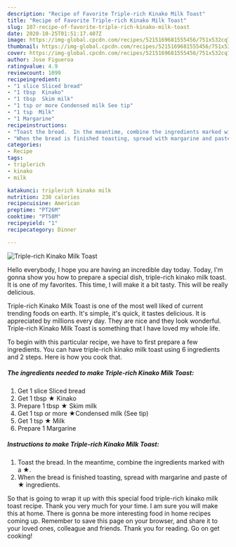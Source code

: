 ```yaml
---
description: "Recipe of Favorite Triple-rich Kinako Milk Toast"
title: "Recipe of Favorite Triple-rich Kinako Milk Toast"
slug: 107-recipe-of-favorite-triple-rich-kinako-milk-toast
date: 2020-10-25T01:51:17.407Z
image: https://img-global.cpcdn.com/recipes/5215169681555456/751x532cq70/triple-rich-kinako-milk-toast-recipe-main-photo.jpg
thumbnail: https://img-global.cpcdn.com/recipes/5215169681555456/751x532cq70/triple-rich-kinako-milk-toast-recipe-main-photo.jpg
cover: https://img-global.cpcdn.com/recipes/5215169681555456/751x532cq70/triple-rich-kinako-milk-toast-recipe-main-photo.jpg
author: Jose Figueroa
ratingvalue: 4.9
reviewcount: 1099
recipeingredient:
- "1 slice Sliced bread"
- "1 tbsp  Kinako"
- "1 tbsp  Skim milk"
- "1 tsp or more Condensed milk See tip"
- "1 tsp  Milk"
- "1 Margarine"
recipeinstructions:
- "Toast the bread.  In the meantime, combine the ingredients marked with a ★."
- "When the bread is finished toasting, spread with margarine and paste of ★ ingredients."
categories:
- Recipe
tags:
- triplerich
- kinako
- milk

katakunci: triplerich kinako milk 
nutrition: 238 calories
recipecuisine: American
preptime: "PT26M"
cooktime: "PT58M"
recipeyield: "1"
recipecategory: Dinner

---
```



![Triple-rich Kinako Milk Toast](https://img-global.cpcdn.com/recipes/5215169681555456/751x532cq70/triple-rich-kinako-milk-toast-recipe-main-photo.jpg)

Hello everybody, I hope you are having an incredible day today. Today, I'm gonna show you how to prepare a special dish, triple-rich kinako milk toast. It is one of my favorites. This time, I will make it a bit tasty. This will be really delicious.



Triple-rich Kinako Milk Toast is one of the most well liked of current trending foods on earth. It's simple, it's quick, it tastes delicious. It is appreciated by millions every day. They are nice and they look wonderful. Triple-rich Kinako Milk Toast is something that I have loved my whole life.


To begin with this particular recipe, we have to first prepare a few ingredients. You can have triple-rich kinako milk toast using 6 ingredients and 2 steps. Here is how you cook that.

<!--inarticleads1-->

##### The ingredients needed to make Triple-rich Kinako Milk Toast:

1. Get 1 slice Sliced bread
1. Get 1 tbsp ★ Kinako
1. Prepare 1 tbsp ★ Skim milk
1. Get 1 tsp or more ★Condensed milk (See tip)
1. Get 1 tsp ★ Milk
1. Prepare 1 Margarine




<!--inarticleads2-->

##### Instructions to make Triple-rich Kinako Milk Toast:

1. Toast the bread.  In the meantime, combine the ingredients marked with a ★.
1. When the bread is finished toasting, spread with margarine and paste of ★ ingredients.




So that is going to wrap it up with this special food triple-rich kinako milk toast recipe. Thank you very much for your time. I am sure you will make this at home. There is gonna be more interesting food in home recipes coming up. Remember to save this page on your browser, and share it to your loved ones, colleague and friends. Thank you for reading. Go on get cooking!
